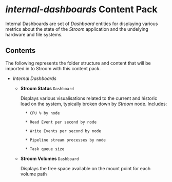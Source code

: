 # _internal-dashboards_ Content Pack

Internal Dashboards are set of _Dashboard_ entities for displaying various metrics about the state of the _Stroom_ application and the undelying hardware and file systems.

## Contents

The following represents the folder structure and content that will be imported in to Stroom with this content pack.

* _Internal Dashboards_ 

    * **Stroom Status** `Dashboard`

        Displays various visualisations related to the current and historic load on the system, typically broken down by _Stroom_ node. Includes:

            * CPU % by node

            * Read Event per second by node
            
            * Write Events per second by node
            
            * Pipeline stream processes by node
            
            * Task queue size

    * **Stroom Volumes** `Dashboard`

        Displays the free space available on the mount point for each volume path

